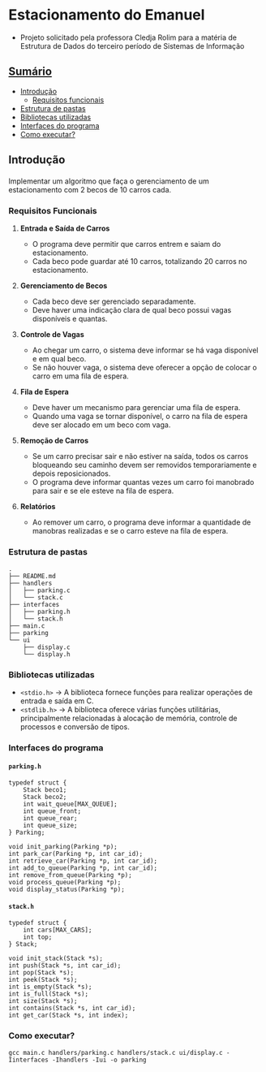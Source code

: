 # Estacionamento do Emanuel

* Projeto solicitado pela professora Cledja Rolim para a matéria de Estrutura de Dados do terceiro período de Sistemas de Informação

## <a href="#sumary">Sumário</a>

* <a href="#introduction">Introdução</a>
  * <a href="#functional-requirements">Requisitos funcionais</a>
* <a href="#folder-structure">Estrutura de pastas</a>
* <a href="#used-libraries">Bibliotecas utilizadas</a>
* <a href="program-interfaces">Interfaces do programa</a>
* <a href="#how-execute">Como executar?</a>


## <p id="introduction">Introdução</p> 

Implementar um algoritmo que faça o gerenciamento de um estacionamento com 2 becos de 10 carros cada.

### <p id="functional-requirements">Requisitos Funcionais</p>

1. **Entrada e Saída de Carros**
   - O programa deve permitir que carros entrem e saiam do estacionamento.
   - Cada beco pode guardar até 10 carros, totalizando 20 carros no estacionamento.

2. **Gerenciamento de Becos**
   - Cada beco deve ser gerenciado separadamente.
   - Deve haver uma indicação clara de qual beco possui vagas disponíveis e quantas.

3. **Controle de Vagas**
   - Ao chegar um carro, o sistema deve informar se há vaga disponível e em qual beco.
   - Se não houver vaga, o sistema deve oferecer a opção de colocar o carro em uma fila de espera.

4. **Fila de Espera**
   - Deve haver um mecanismo para gerenciar uma fila de espera.
   - Quando uma vaga se tornar disponível, o carro na fila de espera deve ser alocado em um beco com vaga.

5. **Remoção de Carros**
   - Se um carro precisar sair e não estiver na saída, todos os carros bloqueando seu caminho devem ser removidos temporariamente e depois reposicionados.
   - O programa deve informar quantas vezes um carro foi manobrado para sair e se ele esteve na fila de espera.

6. **Relatórios**
   - Ao remover um carro, o programa deve informar a quantidade de manobras realizadas e se o carro esteve na fila de espera.

### <p id="folder-structure">Estrutura de pastas</p>

```
.
├── README.md
├── handlers
│   ├── parking.c
│   └── stack.c
├── interfaces
│   ├── parking.h
│   └── stack.h
├── main.c
├── parking
└── ui
    ├── display.c
    └── display.h
```

### <p id="used-libraries">Bibliotecas utilizadas</p>

* ``<stdio.h>`` -> A biblioteca fornece funções para realizar operações de entrada e saída em C.
* ``<stdlib.h>`` -> A biblioteca oferece várias funções utilitárias, principalmente relacionadas à alocação de memória, controle de processos e conversão de tipos.

### <p id="program-interfaces">Interfaces do programa</a>

#### ``parking.h``

```
typedef struct {
    Stack beco1;
    Stack beco2;
    int wait_queue[MAX_QUEUE];
    int queue_front;
    int queue_rear;
    int queue_size;
} Parking;

void init_parking(Parking *p);
int park_car(Parking *p, int car_id);
int retrieve_car(Parking *p, int car_id);
int add_to_queue(Parking *p, int car_id);
int remove_from_queue(Parking *p);
void process_queue(Parking *p);
void display_status(Parking *p);
```

#### ``stack.h``

```
typedef struct {
    int cars[MAX_CARS];
    int top;
} Stack;

void init_stack(Stack *s);
int push(Stack *s, int car_id);
int pop(Stack *s);
int peek(Stack *s);
int is_empty(Stack *s);
int is_full(Stack *s);
int size(Stack *s);
int contains(Stack *s, int car_id);
int get_car(Stack *s, int index);

```

### <p id="how-execute">Como executar?</p>

```  
gcc main.c handlers/parking.c handlers/stack.c ui/display.c -Iinterfaces -Ihandlers -Iui -o parking
```

